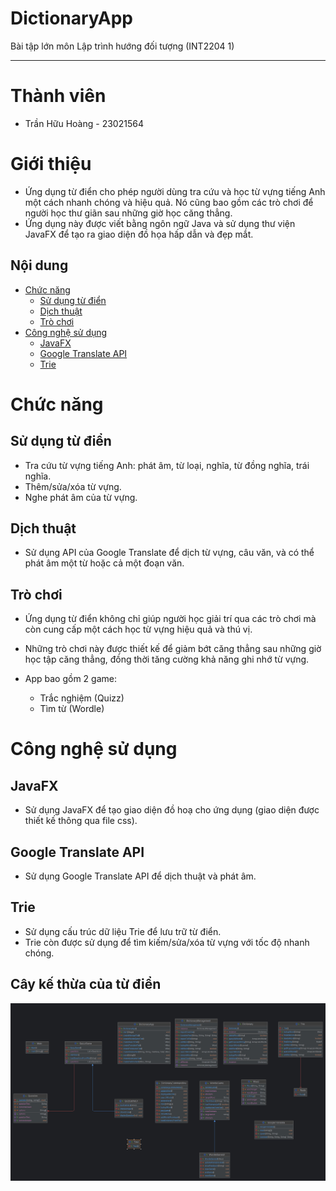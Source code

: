 # DictionaryApp

Bài tập lớn môn Lập trình hướng đối tượng (INT2204 1)
<hr>


# Thành viên
- Trần Hữu Hoàng - 23021564

# Giới thiệu
- Ứng dụng từ điển cho phép người dùng tra cứu và học từ vựng tiếng Anh một cách nhanh chóng và hiệu quả. Nó cũng bao gồm các trò chơi để người học thư giãn sau những giờ học căng thẳng.
- Ứng dụng này được viết bằng ngôn ngữ Java và sử dụng thư viện JavaFX để tạo ra giao diện đồ họa hấp dẫn và đẹp mắt.

## Nội dung
- [Chức năng](#Chức-năng)
    - [Sử dụng từ điển](#Sử-dụng-từ-điển)
    - [Dịch thuật](#Dịch-thuật)
    - [Trò chơi](#Trò-chơi)
- [Công nghệ sử dụng](#Công-nghệ-sử-dụng)
    - [JavaFX](#JavaFX)
    - [Google Translate API](#Google-Translate-API)
    - [Trie](#Trie)

# Chức năng
## Sử dụng từ điển
- Tra cứu từ vựng tiếng Anh: phát âm, từ loại, nghĩa, từ đồng nghĩa, trái nghĩa.
- Thêm/sửa/xóa từ vựng.
- Nghe phát âm của từ vựng.

## Dịch thuật
- Sử dụng API của Google Translate để dịch từ vựng, câu văn, và có thể phát âm một từ hoặc cả một đoạn văn.

## Trò chơi
- Ứng dụng từ điển không chỉ giúp người học giải trí qua các trò chơi mà còn cung cấp một cách học từ vựng hiệu quả và thú vị.
- Những trò chơi này được thiết kế để giảm bớt căng thẳng sau những giờ học tập căng thẳng, đồng thời tăng cường khả năng ghi nhớ từ vựng.

- App bao gồm 2 game:
    * Trắc nghiệm (Quizz)
    * Tìm từ (Wordle)

# Công nghệ sử dụng
## JavaFX
- Sử dụng JavaFX để tạo giao diện đồ hoạ cho ứng dụng (giao diện được thiết kế thông qua file css).
## Google Translate API
- Sử dụng Google Translate API để dịch thuật và phát âm.
## Trie
- Sử dụng cấu trúc dữ liệu Trie để lưu trữ từ điển.
- Trie còn được sử dụng để tìm kiếm/sửa/xóa từ vựng với tốc độ nhanh chóng.
## Cây kế thừa của từ điển
![](./UML.jpg)
